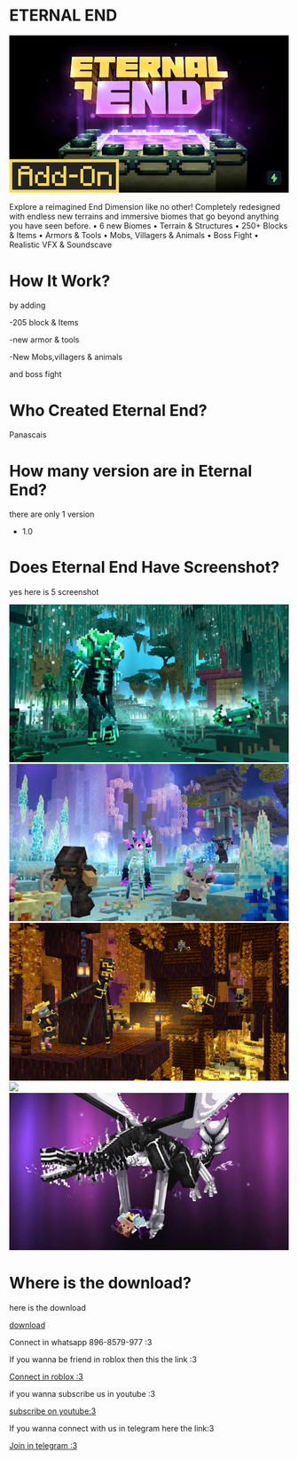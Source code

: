 <h1>ETERNAL END</h1>
<img src="maxresdefault.jpg">
<p>Explore a reimagined End Dimension like no other! Completely redesigned with endless new terrains and immersive biomes that go beyond anything you have seen before.
• 6 new Biomes
• Terrain & Structures
• 250+ Blocks & Items
• Armors & Tools
• Mobs, Villagers & Animals
• Boss Fight
• Realistic VFX & Soundscave</p>
<h1>How It Work?</h1>
<p>by adding</p>
<p>-205 block & Items</p>
<p>-new armor & tools</p>
<p>-New Mobs,villagers & animals</p>
<p>and boss fight</p>
<h1>Who Created Eternal End?</h1>
<p>Panascais</p>
<h1>How many version are in Eternal End?</h1>
<p>there are only 1 version</p>
<ul>
<li>1.0</li>
</ul>
<h1>Does Eternal End Have Screenshot?</h1>
<p>yes here is 5 screenshot</p>
<img src="EternalEnd_MarketingScreenshot_1.jpg">
<img src="EternalEnd_MarketingScreenshot_2.jpg">
<img src="EternalEnd_MarketingScreenshot_3.jpg">
<img src="EternalEnd_MarketingScreenshot_4.jpg">
<img src="EternalEnd_MarketingScreenshot_10.jpg">
<h1>Where is the download?</h1>
<p>here is the download</p>
<a href="https://bedrock-hub.blogspot.com/2025/08/eternal-end.html?m=1" download>download</a>
<p>Connect in whatsapp 896-8579-977 :3</p>
<p>If you wanna be friend in roblox then this the link :3</p>
<a href="https://www.roblox.com/share?code=1db53eae1e69fe4780b57f19ae388f19&type=Profile&source=ProfileShare&stamp=1757743352086" download>Connect in roblox :3</a><p>if you wanna subscribe us in youtube :3</p>
<a href="https://youtube.com/@brutal_studio?feature=shared" download>subscribe on youtube:3</a><p>If you wanna connect with us in telegram here the link:3</p>
<a href="https://t.me/+jeNobnO7N2gzZGQ1"download>Join in telegram :3</a>
